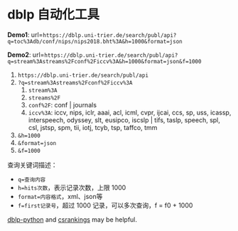 # dblp 自动化工具

**Demo1**: url=`https://dblp.uni-trier.de/search/publ/api?q=toc%3Adb/conf/nips/nips2018.bht%3A&h=1000&format=json`

**Demo2**: url=`https://dblp.uni-trier.de/search/publ/api?q=stream%3Astreams%2Fconf%2Ficcv%3A&h=1000&format=json&f=1000`

1. `https://dblp.uni-trier.de/search/publ/api`
2.  `?q=stream%3Astreams%2Fconf%2Ficcv%3A`
	1. `stream%3A`
	2. `streams%2F`
	3. `conf%2F`: conf | journals
	4. `iccv%3A`: iccv, nips, iclr, aaai, acl, icml, cvpr, ijcai, ccs, sp, uss, icassp, interspeech, odyssey, slt, eusipco, iscslp | tifs, taslp, speech, spl, csl, jstsp, spm, tii, iotj, tcyb, tsp, taffco, tmm
3. `&h=1000`
4. `&format=json`
5. `&f=1000`

查询关键词描述：

- `q=查询内容`
- `h=hits次数`，表示记录次数，上限 1000
- `format=内容格式`，xml、json等
- `f=first记录号`，超过 1000 记录，可以多次查询，f = f0 + 1000



[dblp-python](https://github.com/scholrly/dblp-python) and [csrankings](https://github.com/emeryberger/CSrankings) may be helpful.